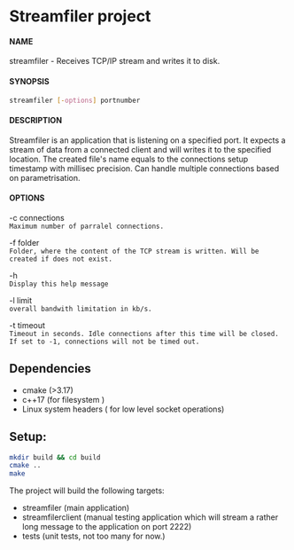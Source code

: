 # Streamfiler project
#### NAME
streamfiler - Receives TCP/IP stream and writes it to disk.

#### SYNOPSIS
```bash
streamfiler [-options] portnumber
```

#### DESCRIPTION
Streamfiler is an application that is listening on a specified port. It expects a stream of data from a connected client and will writes it to the specified location. The created file's name equals to the connections setup timestamp with millisec precision. Can handle multiple connections based on parametrisation.

#### OPTIONS
-c connections  
`Maximum number of parralel connections.`
    

-f folder  
`Folder, where the content of the TCP stream is written. Will be created if does not exist.`

-h  
`Display this help message`

-l limit  
`overall bandwith limitation in kb/s.`

-t timeout  
`Timeout in seconds. Idle connections after this time will be closed. If set to -1, connections will not be timed out.`



## Dependencies
- cmake (>3.17)
- c++17 (for filesystem )
- Linux system headers ( for low level socket operations)

## Setup:
```bash
mkdir build && cd build
cmake ..
make
```

The project will build the following targets:
- streamfiler (main application)
- streamfilerclient (manual testing application which will stream a rather long message to the application on port 2222)
- tests (unit tests, not too many for now.)